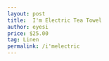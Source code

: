 ```yaml
---
layout: post
title:  I'm Electric Tea Towel
author: eyesi
price: $25.00
tag: Linen
permalink: /i'melectric
---
```

